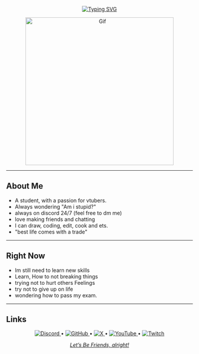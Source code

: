 <p align="center">
<a href="https://git.io/typing-svg"><img src="https://readme-typing-svg.demolab.com?font=Fira+Code&duration=2500&pause=2000&color=CB54FF&center=true&vCenter=true&width=435&lines=Hi%2C+Im+Mashiro+(+KuroShiro+);Im+a+skill+Learner-;Feel+free+to+chat+with+me..." alt="Typing SVG" /></a>
</p>
<p align="center">
 <img src="https://media1.tenor.com/m/8GRv4uCc3OsAAAAd/kyoro-kyouya.gif" height="400" width="400" alt="Gif" />
</p>

---

##  About Me

- A student, with a passion for vtubers.
- Always wondering "Am i stupid?"
- always on discord 24/7 (feel free to dm me)
- love making friends and chatting
- I can draw, coding, edit, cook and ets.
- "best life comes with a trade"

---

##  Right Now

- Im still need to learn new skills
- Learn, How to not breaking things
- trying not to hurt others Feelings
- try not to give up on life
- wondering how to pass my exam.

---

## Links

<p align="center">
  <a href="https://discord.com/users/kdarknezz" target="_blank">
    <img alt="Discord" src="https://img.shields.io/badge/Mashiro%23-5865F2?style=for-the-badge&logo=discord&logoColor=white"/>
  </a>
  <span> • </span>
  <a href="https://github.com/KDarknezz" target="_blank">
    <img alt="GitHub" src="https://img.shields.io/badge/GitHub-181717?style=for-the-badge&logo=github&logoColor=white"/>
  </a>
  <span> • </span>
  <a href="https://x.com/Darknezz527_" target="_blank">
    <img alt="X" src="https://img.shields.io/badge/Kdarknezz-3b393a?style=for-the-badge&logo=X&logoColor=white"/>
  </a>
  <span> • </span>
 <a href="https://www.youtube.com/@KDarknezz" target="_blank">
    <img alt="YouTube" src="https://img.shields.io/badge/YouTube-FF0000?style=for-the-badge&logo=youtube&logoColor=white"/>
  </a>
  <span> • </span>
  <a href="https://www.twitch.tv/kdarknezz" target="_blank">
    <img alt="Twitch" src="https://img.shields.io/badge/Twitch-9146FF?style=for-the-badge&logo=twitch&logoColor=white"/>
</p>
<p align="center"><i>Let’s Be Friends, alright!</i></p>


